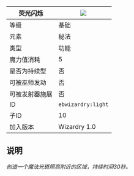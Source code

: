 | 荧光闪烁 |![](https://github.com/Electroblob77/Wizardry/blob/1.12.2/src/main/resources/assets/ebwizardry/textures/spells/light.png)|
|---|---|
| 等级 | 基础 |
| 元素 | 秘法 |
| 类型 | 功能 |
| 魔力值消耗 | 5 |
| 是否为持续型 | 否 |
| 可被巫师发动 | 否 |
| 可被发射器施展 | 否 |
| ID | `ebwizardry:light` |
| 子ID | 10 |
| 加入版本 | Wizardry 1.0 |
## 说明
_创造一个魔法光斑照亮附近的区域，持续时间30秒。_
